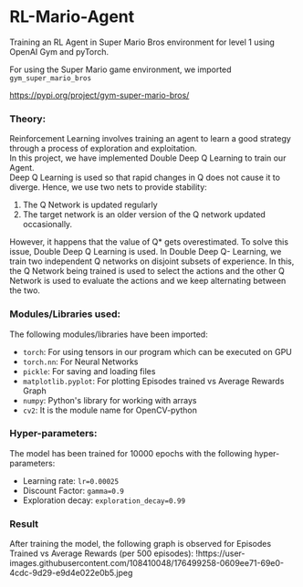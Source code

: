 # RL-Mario-Agent
Training an RL Agent in Super Mario Bros environment for level 1 using OpenAI Gym and pyTorch.

For using the Super Mario game environment, we imported <code>gym_super_mario_bros</code>

https://pypi.org/project/gym-super-mario-bros/

<h3>Theory:</h3>
Reinforcement Learning involves training an agent to learn a good strategy through a process of exploration and exploitation.<br>
In this project, we have implemented Double Deep Q Learning to train our Agent.<br>
Deep Q Learning is used so that rapid changes in Q does not cause it to diverge. Hence, we use two nets to provide stability:<br>
<ol>
<li>The Q Network is updated regularly</li>
<li>The target network is an older version of the Q network updated occasionally.</li>
</ol>
However, it happens that the value of Q* gets overestimated. To solve this issue, Double Deep Q Learning is used. In Double Deep Q- Learning, we train two independent Q networks on disjoint subsets of experience. In this, the Q Network being trained is used to select the actions and the other Q Network is used to evaluate the actions and we keep alternating between the two.<br>

<h3>Modules/Libraries used:</h3>
The following modules/libraries have been imported:
<ul>
<li><code>torch</code>: For using tensors in our program which can be executed on GPU</li>
<li><code>torch.nn</code>: For Neural Networks</li>
<li><code>pickle</code>: For saving and loading files</li>
<li><code>matplotlib.pyplot</code>: For plotting Episodes trained vs Average Rewards Graph</li>
<li><code>numpy</code>: Python's library for working with arrays</li>
<li><code>cv2</code>: It is the module name for OpenCV-python</li>
</ul>

<h3>Hyper-parameters:</h3> 
The model has been trained for 10000 epochs with the following hyper-parameters:
<ul>
<li>Learning rate: <code>lr=0.00025</code></li>
<li>Discount Factor: <code>gamma=0.9</code></li>
<li>Exploration decay: <code>exploration_decay=0.99</code></li>
</ul>

<h3>Result</h3>
After training the model, the following graph is observed for Episodes Trained vs Average Rewards (per 500 episodes):
!https://user-images.githubusercontent.com/108410048/176499258-0609ee71-69e0-4cdc-9d29-e9d4e022e0b5.jpeg

